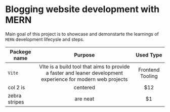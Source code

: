 # Blogging website development with MERN

Main goal of this project is to showcase and demonstarte the learnings of `MERN` development lifecysle and steps.

| Packege name     |  Purpose| Used Type          |
| ------------- |:-------------:|:-------------:| 
| `Vite`      | VIte is a build tool that aims to provide a faster and leaner development experience for modern web projects | Frontend Tooling |
| col 2 is      | centered      |   $12 |
| zebra stripes | are neat      |    $1 |
